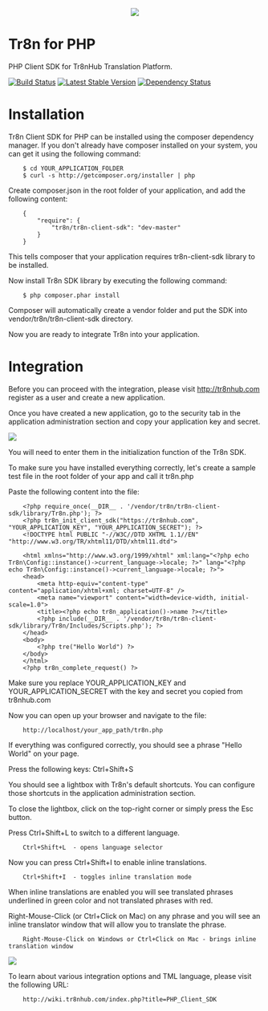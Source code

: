 <p align="center">
  <img src="https://raw.github.com/tr8n/tr8n/master/doc/screenshots/tr8nlogo.png">
</p>

Tr8n for PHP
==================

PHP Client SDK for Tr8nHub Translation Platform.

[![Build Status](https://travis-ci.org/tr8n/tr8n_php_clientsdk.png?branch=master)](https://travis-ci.org/tr8n/tr8n_php_clientsdk)
[![Latest Stable Version](https://poser.pugx.org/tr8n/tr8n-client-sdk/v/stable.png)](https://packagist.org/packages/tr8n/tr8n-client-sdk)
[![Dependency Status](https://www.versioneye.com/user/projects/52e36159ec1375c6f4000075/badge.png)](https://www.versioneye.com/user/projects/52e36159ec1375c6f4000075)


Installation
==================

Tr8n Client SDK for PHP can be installed using the composer dependency manager. If you don't already have composer installed on your system, you can get it using the following command:

        $ cd YOUR_APPLICATION_FOLDER
        $ curl -s http://getcomposer.org/installer | php


Create composer.json in the root folder of your application, and add the following content:

        {
            "require": {
                "tr8n/tr8n-client-sdk": "dev-master"
            }
        }

This tells composer that your application requires tr8n-client-sdk library to be installed.

Now install Tr8n SDK library by executing the following command:


        $ php composer.phar install


Composer will automatically create a vendor folder and put the SDK into vendor/tr8n/tr8n-client-sdk directory.

Now you are ready to integrate Tr8n into your application.


Integration
==================

Before you can proceed with the integration, please visit http://tr8nhub.com register as a user and create a new application.

Once you have created a new application, go to the security tab in the application administration section and copy your application key and secret.

<img src="http://wiki.tr8nhub.com/images/thumb/f/f7/Application_Settings.png/800px-Application_Settings.png">


You will need to enter them in the initialization function of the Tr8n SDK.

To make sure you have installed everything correctly, let's create a sample test file in the root folder of your app and call it tr8n.php

Paste the following content into the file:


        <?php require_once(__DIR__ . '/vendor/tr8n/tr8n-client-sdk/library/Tr8n.php'); ?>
        <?php tr8n_init_client_sdk("https://tr8nhub.com", "YOUR_APPLICATION_KEY", "YOUR_APPLICATION_SECRET"); ?>
        <!DOCTYPE html PUBLIC "-//W3C//DTD XHTML 1.1//EN" "http://www.w3.org/TR/xhtml11/DTD/xhtml11.dtd">

        <html xmlns="http://www.w3.org/1999/xhtml" xml:lang="<?php echo Tr8n\Config::instance()->current_language->locale; ?>" lang="<?php echo Tr8n\Config::instance()->current_language->locale; ?>">
        <head>
            <meta http-equiv="content-type" content="application/xhtml+xml; charset=UTF-8" />
            <meta name="viewport" content="width=device-width, initial-scale=1.0">
            <title><?php echo tr8n_application()->name ?></title>
            <?php include(__DIR__ . '/vendor/tr8n/tr8n-client-sdk/library/Tr8n/Includes/Scripts.php'); ?>
        </head>
        <body>
            <?php tre("Hello World") ?>
        </body>
        </html>
        <?php tr8n_complete_request() ?>


Make sure you replace YOUR_APPLICATION_KEY and YOUR_APPLICATION_SECRET with the key and secret you copied from tr8nhub.com

Now you can open up your browser and navigate to the file:

        http://localhost/your_app_path/tr8n.php


If everything was configured correctly, you should see a phrase "Hello World" on your page.

Press the following keys:  Ctrl+Shift+S

You should see a lightbox with Tr8n's default shortcuts. You can configure those shortcuts in the application administration section.

To close the lightbox, click on the top-right corner or simply press the Esc button.


Press Ctrl+Shift+L to switch to a different language.

        Ctrl+Shift+L  - opens language selector


Now you can press Ctrl+Shift+I to enable inline translations.

        Ctrl+Shift+I  - toggles inline translation mode


When inline translations are enabled you will see translated phrases underlined in green color and not translated phrases with red.

Right-Mouse-Click (or Ctrl+Click on Mac) on any phrase and you will see an inline translator window that will allow you to translate the phrase.

        Right-Mouse-Click on Windows or Ctrl+Click on Mac - brings inline translation window


<img src="http://wiki.tr8nhub.com/images/6/6e/Sample_Translation.png">


To learn about various integration options and TML language, please visit the following URL:

        http://wiki.tr8nhub.com/index.php?title=PHP_Client_SDK
